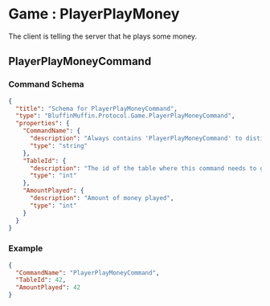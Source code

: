 # Game : PlayerPlayMoney

The client is telling the server that he plays some money.

## PlayerPlayMoneyCommand

### Command Schema

```json
{
  "title": "Schema for PlayerPlayMoneyCommand",
  "type": "BluffinMuffin.Protocol.Game.PlayerPlayMoneyCommand",
  "properties": {
    "CommandName": {
      "description": "Always contains 'PlayerPlayMoneyCommand' to distinguish the command from others.",
      "type": "string"
    },
    "TableId": {
      "description": "The id of the table where this command needs to go",
      "type": "int"
    },
    "AmountPlayed": {
      "description": "Amount of money played",
      "type": "int"
    }
  }
}
```

### Example

```json
{
  "CommandName": "PlayerPlayMoneyCommand",
  "TableId": 42,
  "AmountPlayed": 42
}
```

